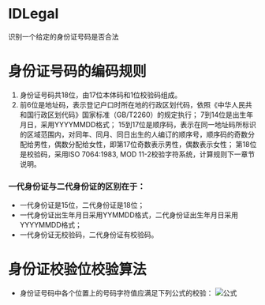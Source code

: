 # IDLegal
识别一个给定的身份证号码是否合法

# 身份证号码的编码规则
1. 身份证号码共18位，由17位本体码和1位校验码组成。
2. 前6位是地址码，表示登记户口时所在地的行政区划代码，依照《中华人民共和国行政区划代码》国家标准（GB/T2260）的规定执行；
   7到14位是出生年月日，采用YYYYMMDD格式；
   15到17位是顺序码，表示在同一地址码所标识的区域范围内，对同年、同月、同日出生的人编订的顺序号，顺序码的奇数分配给男性，偶数分配给女性，即第17位奇数表示男性，偶数表示女性；
   第18位是校验码，采用ISO 7064:1983, MOD 11-2校验字符系统，计算规则下一章节说明。

### 一代身份证与二代身份证的区别在于：
 * 一代身份证是15位，二代身份证是18位；
 * 一代身份证出生年月日采用YYMMDD格式，二代身份证出生年月日采用YYYYMMDD格式；
 * 一代身份证无校验码，二代身份证有校验码。

# 身份证校验位校验算法
 * 身份证号码中各个位置上的号码字符值应满足下列公式的校验：
 ![公式](https://github.com/xwtester/IDLegal/raw/master/img/check_code.png)


